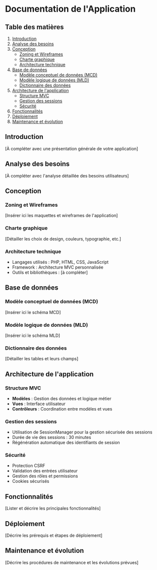 # Documentation de l'Application

## Table des matières
1. [Introduction](#introduction)
2. [Analyse des besoins](#analyse-des-besoins)
3. [Conception](#conception)
   - [Zoning et Wireframes](#zoning-et-wireframes)
   - [Charte graphique](#charte-graphique)
   - [Architecture technique](#architecture-technique)
4. [Base de données](#base-de-données)
   - [Modèle conceptuel de données (MCD)](#modèle-conceptuel-de-données)
   - [Modèle logique de données (MLD)](#modèle-logique-de-données)
   - [Dictionnaire des données](#dictionnaire-des-données)
5. [Architecture de l'application](#architecture-de-l'application)
   - [Structure MVC](#structure-mvc)
   - [Gestion des sessions](#gestion-des-sessions)
   - [Sécurité](#sécurité)
6. [Fonctionnalités](#fonctionnalités)
7. [Déploiement](#déploiement)
8. [Maintenance et évolution](#maintenance-et-évolution)

## Introduction
[À compléter avec une présentation générale de votre application]

## Analyse des besoins
[À compléter avec l'analyse détaillée des besoins utilisateurs]

## Conception

### Zoning et Wireframes
[Insérer ici les maquettes et wireframes de l'application]

### Charte graphique
[Détailler les choix de design, couleurs, typographie, etc.]

### Architecture technique
- Langages utilisés : PHP, HTML, CSS, JavaScript
- Framework : Architecture MVC personnalisée
- Outils et bibliothèques : [à compléter]

## Base de données

### Modèle conceptuel de données (MCD)
[Insérer ici le schéma MCD]

### Modèle logique de données (MLD)
[Insérer ici le schéma MLD]

### Dictionnaire des données
[Détailler les tables et leurs champs]

## Architecture de l'application

### Structure MVC
- **Modèles** : Gestion des données et logique métier
- **Vues** : Interface utilisateur
- **Contrôleurs** : Coordination entre modèles et vues

### Gestion des sessions
- Utilisation de SessionManager pour la gestion sécurisée des sessions
- Durée de vie des sessions : 30 minutes
- Régénération automatique des identifiants de session

### Sécurité
- Protection CSRF
- Validation des entrées utilisateur
- Gestion des rôles et permissions
- Cookies sécurisés

## Fonctionnalités
[Lister et décrire les principales fonctionnalités]

## Déploiement
[Décrire les prérequis et étapes de déploiement]

## Maintenance et évolution
[Décrire les procédures de maintenance et les évolutions prévues]
